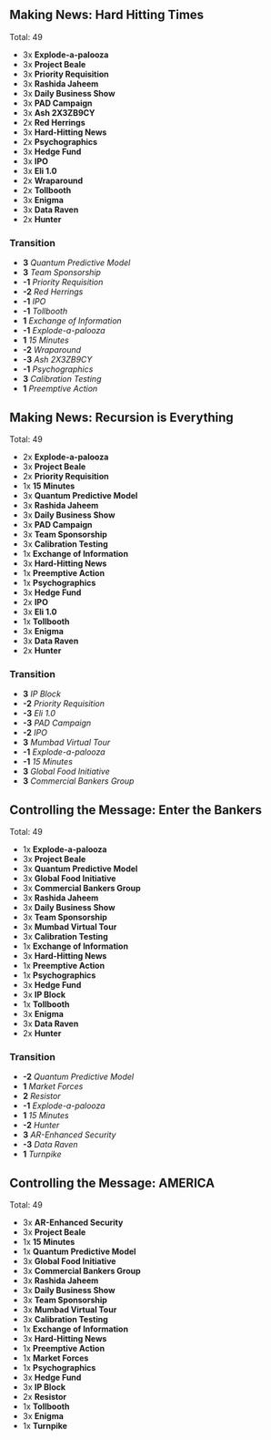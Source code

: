 
## Making News: Hard Hitting Times

Total: 49

- 3x **Explode-a-palooza**
- 3x **Project Beale**
- 3x **Priority Requisition**
- 3x **Rashida Jaheem**
- 3x **Daily Business Show**
- 3x **PAD Campaign**
- 3x **Ash 2X3ZB9CY**
- 2x **Red Herrings**
- 3x **Hard-Hitting News**
- 2x **Psychographics**
- 3x **Hedge Fund**
- 3x **IPO**
- 3x **Eli 1.0**
- 2x **Wraparound**
- 2x **Tollbooth**
- 3x **Enigma**
- 3x **Data Raven**
- 2x **Hunter**

### Transition

- **3** _Quantum Predictive Model_
- **3** _Team Sponsorship_
- **-1** _Priority Requisition_
- **-2** _Red Herrings_
- **-1** _IPO_
- **-1** _Tollbooth_
- **1** _Exchange of Information_
- **-1** _Explode-a-palooza_
- **1** _15 Minutes_
- **-2** _Wraparound_
- **-3** _Ash 2X3ZB9CY_
- **-1** _Psychographics_
- **3** _Calibration Testing_
- **1** _Preemptive Action_

## Making News: Recursion is Everything

Total: 49

- 2x **Explode-a-palooza**
- 3x **Project Beale**
- 2x **Priority Requisition**
- 1x **15 Minutes**
- 3x **Quantum Predictive Model**
- 3x **Rashida Jaheem**
- 3x **Daily Business Show**
- 3x **PAD Campaign**
- 3x **Team Sponsorship**
- 3x **Calibration Testing**
- 1x **Exchange of Information**
- 3x **Hard-Hitting News**
- 1x **Preemptive Action**
- 1x **Psychographics**
- 3x **Hedge Fund**
- 2x **IPO**
- 3x **Eli 1.0**
- 1x **Tollbooth**
- 3x **Enigma**
- 3x **Data Raven**
- 2x **Hunter**

### Transition

- **3** _IP Block_
- **-2** _Priority Requisition_
- **-3** _Eli 1.0_
- **-3** _PAD Campaign_
- **-2** _IPO_
- **3** _Mumbad Virtual Tour_
- **-1** _Explode-a-palooza_
- **-1** _15 Minutes_
- **3** _Global Food Initiative_
- **3** _Commercial Bankers Group_

## Controlling the Message: Enter the Bankers

Total: 49

- 1x **Explode-a-palooza**
- 3x **Project Beale**
- 3x **Quantum Predictive Model**
- 3x **Global Food Initiative**
- 3x **Commercial Bankers Group**
- 3x **Rashida Jaheem**
- 3x **Daily Business Show**
- 3x **Team Sponsorship**
- 3x **Mumbad Virtual Tour**
- 3x **Calibration Testing**
- 1x **Exchange of Information**
- 3x **Hard-Hitting News**
- 1x **Preemptive Action**
- 1x **Psychographics**
- 3x **Hedge Fund**
- 3x **IP Block**
- 1x **Tollbooth**
- 3x **Enigma**
- 3x **Data Raven**
- 2x **Hunter**

### Transition

- **-2** _Quantum Predictive Model_
- **1** _Market Forces_
- **2** _Resistor_
- **-1** _Explode-a-palooza_
- **1** _15 Minutes_
- **-2** _Hunter_
- **3** _AR-Enhanced Security_
- **-3** _Data Raven_
- **1** _Turnpike_

## Controlling the Message: AMERICA

Total: 49

- 3x **AR-Enhanced Security**
- 3x **Project Beale**
- 1x **15 Minutes**
- 1x **Quantum Predictive Model**
- 3x **Global Food Initiative**
- 3x **Commercial Bankers Group**
- 3x **Rashida Jaheem**
- 3x **Daily Business Show**
- 3x **Team Sponsorship**
- 3x **Mumbad Virtual Tour**
- 3x **Calibration Testing**
- 1x **Exchange of Information**
- 3x **Hard-Hitting News**
- 1x **Preemptive Action**
- 1x **Market Forces**
- 1x **Psychographics**
- 3x **Hedge Fund**
- 3x **IP Block**
- 2x **Resistor**
- 1x **Tollbooth**
- 3x **Enigma**
- 1x **Turnpike**
